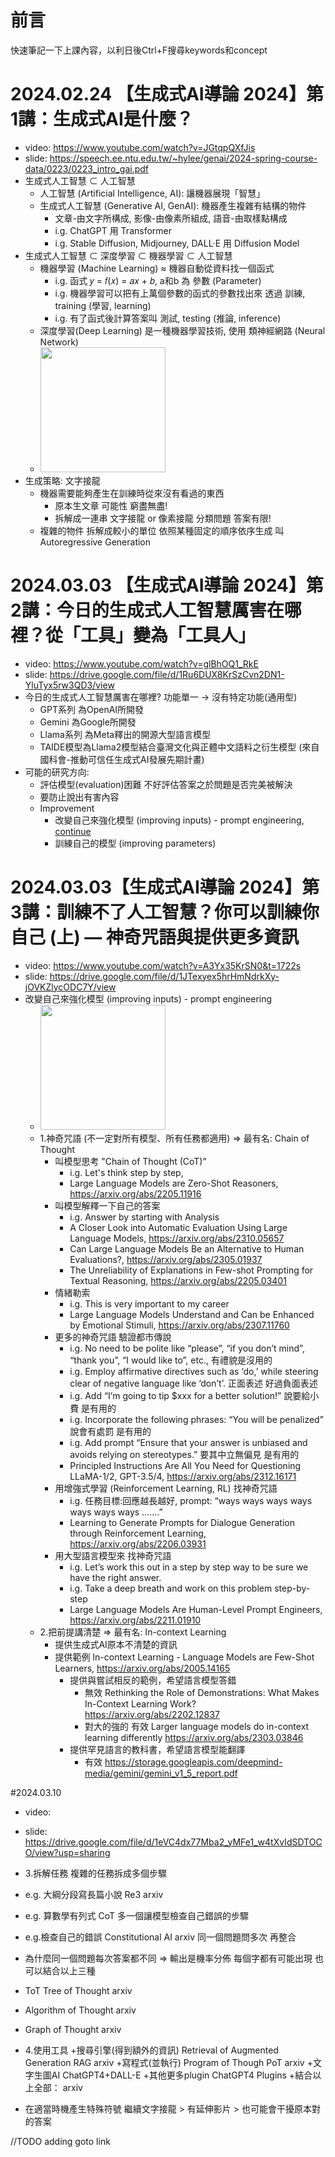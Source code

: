 # 前言
快速筆記一下上課內容，以利日後Ctrl+F搜尋keywords和concept

# 2024.02.24 【生成式AI導論 2024】第1講：生成式AI是什麼？ 
- video: https://www.youtube.com/watch?v=JGtqpQXfJis
- slide: https://speech.ee.ntu.edu.tw/~hylee/genai/2024-spring-course-data/0223/0223_intro_gai.pdf
- 生成式人工智慧 ⊂ 人工智慧
  - 人工智慧 (Artificial Intelligence, AI): 讓機器展現「智慧」
  - 生成式人工智慧 (Generative AI, GenAI): 機器產生複雜有結構的物件
    - 文章-由文字所構成, 影像-由像素所組成, 語音-由取樣點構成
    - i.g. ChatGPT 用 Transformer
    - i.g. Stable Diffusion, Midjourney, DALL·E 用 Diffusion Model
- 生成式人工智慧 ⊂ 深度學習 ⊂ 機器學習 ⊂ 人工智慧
  - 機器學習 (Machine Learning) ≈ 機器自動從資料找一個函式
    - i.g. 函式 𝑦 = 𝑓(𝑥) = 𝑎𝑥 + 𝑏, a和b 為 參數 (Parameter)
    - i.g. 機器學習可以把有上萬個參數的函式的參數找出來 透過 訓練, training (學習, learning)
    - i.g. 有了函式後計算答案叫 測試, testing (推論, inference)
  - 深度學習(Deep Learning) 是一種機器學習技術, 使用 類神經網路 (Neural Network)
  - <img src="https://i.imgur.com/QTlrJ3k.png" height=200/>
- 生成策略: 文字接龍 
  - 機器需要能夠產生在訓練時從來沒有看過的東西
    - 原本生文章 可能性 窮盡無盡!
    - 拆解成一連串 文字接龍 or 像素接龍 分類問題 答案有限!
  - 複雜的物件 拆解成較小的單位 依照某種固定的順序依序生成 叫Autoregressive Generation

# 2024.03.03 【生成式AI導論 2024】第2講：今日的生成式人工智慧厲害在哪裡？從「工具」變為「工具人」 
- video: https://www.youtube.com/watch?v=glBhOQ1_RkE
- slide: https://drive.google.com/file/d/1Ru6DUX8KrSzCvn2DN1-YluTyx5rw3QD3/view
- 今日的生成式人工智慧厲害在哪裡? 功能單一 -> 沒有特定功能(通用型)
  - GPT系列 為OpenAI所開發
  - Gemini 為Google所開發
  - Llama系列 為Meta釋出的開源大型語言模型
  - TAIDE模型為Llama2模型結合臺灣文化與正體中文語料之衍生模型 (來自國科會-推動可信任生成式AI發展先期計畫)
- 可能的研究方向:
  - 評估模型(evaluation)困難 不好評估答案之於問題是否完美被解決
  - 要防止說出有害內容
  - Improvement
    - 改變自己來強化模型 (improving inputs) - prompt engineering, [continue](https://github.com/shannon112/MareepLearning/blob/master/GenerativeAI_Notes.md#20240303%E7%94%9F%E6%88%90%E5%BC%8Fai%E5%B0%8E%E8%AB%96-2024%E7%AC%AC3%E8%AC%9B%E8%A8%93%E7%B7%B4%E4%B8%8D%E4%BA%86%E4%BA%BA%E5%B7%A5%E6%99%BA%E6%85%A7%E4%BD%A0%E5%8F%AF%E4%BB%A5%E8%A8%93%E7%B7%B4%E4%BD%A0%E8%87%AA%E5%B7%B1-%E4%B8%8A--%E7%A5%9E%E5%A5%87%E5%92%92%E8%AA%9E%E8%88%87%E6%8F%90%E4%BE%9B%E6%9B%B4%E5%A4%9A%E8%B3%87%E8%A8%8A)
    - 訓練自己的模型 (improving parameters)

# 2024.03.03【生成式AI導論 2024】第3講：訓練不了人工智慧？你可以訓練你自己 (上) — 神奇咒語與提供更多資訊 
- video: https://www.youtube.com/watch?v=A3Yx35KrSN0&t=1722s
- slide: https://drive.google.com/file/d/1JTexyex5hrHmNdrkXy-jOVKZlycODC7Y/view
- 改變自己來強化模型 (improving inputs) - prompt engineering
  - <img src="https://i.imgur.com/EekRhP4.png" height=200>
  - 1.神奇咒語 (不一定對所有模型、所有任務都適用) => 最有名: Chain of Thought 
    - 叫模型思考 "Chain of Thought (CoT)"
      - i.g. Let's think step by step, 
      - Large Language Models are Zero-Shot Reasoners, https://arxiv.org/abs/2205.11916
    - 叫模型解釋一下自己的答案
      - i.g. Answer by starting with Analysis 
      - A Closer Look into Automatic Evaluation Using Large Language Models, https://arxiv.org/abs/2310.05657
      - Can Large Language Models Be an Alternative to Human Evaluations?, https://arxiv.org/abs/2305.01937
      - The Unreliability of Explanations in Few-shot Prompting for Textual Reasoning, https://arxiv.org/abs/2205.03401
    - 情緒勒索
      - i.g. This is very important to my career 
      - Large Language Models Understand and Can be Enhanced by Emotional Stimuli, https://arxiv.org/abs/2307.11760
    - 更多的神奇咒語 驗證都市傳說
      - i.g. No need to be polite like “please”, “if you don’t mind”, “thank you”, “I would like to”, etc., 有禮貌是沒用的
      - i.g. Employ affirmative directives such as ‘do,’ while steering clear of negative language like ‘don’t’. 正面表述 好過負面表述
      - i.g. Add “I’m going to tip $xxx for a better solution!” 說要給小費 是有用的
      - i.g. Incorporate the following phrases: “You will be penalized” 說會有處罰 是有用的
      - i.g. Add prompt “Ensure that your answer is unbiased and avoids relying on stereotypes.” 要其中立無偏見 是有用的
      - Principled Instructions Are All You Need for Questioning LLaMA-1/2, GPT-3.5/4, https://arxiv.org/abs/2312.16171
    - 用增強式學習 (Reinforcement Learning, RL) 找神奇咒語
      - i.g. 任務目標:回應越長越好, prompt: “ways ways ways ways ways ways ways .......”
      - Learning to Generate Prompts for Dialogue Generation through Reinforcement Learning, https://arxiv.org/abs/2206.03931
    - 用大型語言模型來 找神奇咒語
      - i.g. Let’s work this out in a step by step way to be sure we have the right answer. 
      - i.g. Take a deep breath and work on this problem step-by-step  
      - Large Language Models Are Human-Level Prompt Engineers, https://arxiv.org/abs/2211.01910
  - 2.把前提講清楚 => 最有名: In-context Learning
    - 提供生成式AI原本不清楚的資訊
    - 提供範例 In-context Learning - Language Models are Few-Shot Learners, https://arxiv.org/abs/2005.14165
      - 提供與嘗試相反的範例，希望語言模型答錯
        - 無效 Rethinking the Role of Demonstrations: What Makes In-Context Learning Work? https://arxiv.org/abs/2202.12837
        - 對大的強的 有效 Larger language models do in-context learning differently https://arxiv.org/abs/2303.03846
      - 提供罕見語言的教科書，希望語言模型能翻譯
        - 有效 https://storage.googleapis.com/deepmind-media/gemini/gemini_v1_5_report.pdf

#2024.03.10 
- video: 
- slide: https://drive.google.com/file/d/1eVC4dx77Mba2_yMFe1_w4tXvIdSDTOCO/view?usp=sharing
- 3.拆解任務
複雜的任務拆成多個步驟
- e.g. 大綱分段寫長篇小說 Re3 arxiv
- e.g. 算數學有列式 CoT 
多一個讓模型檢查自己錯誤的步驟
- e.g.檢查自己的錯誤 Constitutional AI arxiv
同一個問題問多次 再整合
- 為什麼同一個問題每次答案都不同 => 輸出是機率分佈 每個字都有可能出現
也可以結合以上三種
- ToT Tree of Thought arxiv
- Algorithm of Thought arxiv
- Graph of Thought arxiv

- 4.使用工具
+搜尋引擎(得到額外的資訊) Retrieval of Augmented Generation RAG arxiv
+寫程式(並執行) Program of Though PoT arxiv
+文字生圖AI ChatGPT4+DALL-E
+其他更多plugin ChatGPT4 Plugins
+結合以上全部： arxiv
- 在適當時機產生特殊符號 繼續文字接龍 > 有延伸影片 > 也可能會干擾原本對的答案



//TODO adding goto link
